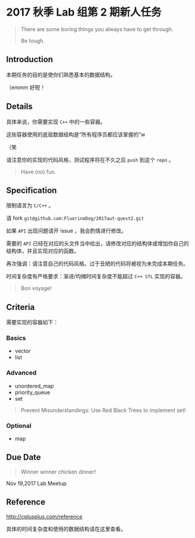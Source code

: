 # 2017 秋季 Lab 组第 2 期新人任务

> There are some boring things you always have to get through.
>
> Be tough.

## Introduction

本期任务的目的是使你们熟悉基本的数据结构。

（emmm 好短！



## Details

具体来说，你需要实现 `C++` 中的一些容器。

这些容器使用的底层数据结构是“所有程序员都应该掌握的”w

（笑

请注意你的实现的代码风格，测试程序将在不久之后 `push` 到这个 `repo` 。

> Have (no) fun.



## Specification

限制语言为 `C/C++` 。

请 fork `git@github.com:FluorineDog/2017aut-quest2.git`

如果 `API` 出现问题请开 issue ，我会酌情进行修改。

需要的 `API` 已经在对应的头文件当中给出，请修改对应的结构体或增加你自己的结构体，并且实现对应的函数。

再次强调：请注意自己的代码风格。过于丑陋的代码将被视为未完成本期任务。

时间复杂度有严格要求：渐进/均摊时间复杂度不能超过 `C++ STL` 实现的容器。

> Bon voyage!



## Criteria

需要实现的容器如下：

### Basics

- vector
- list

### Advanced

- unordered_map
- priority_queue
- set

> Prevent Misunderstandings: Use Red Black Trees to implement set!

### Optional

- map



## Due Date

> Winner winner chicken dinner!

Nov 19,2017 Lab Meetup



## Reference

http://cplusplus.com/reference

具体的时间复杂度和使用的数据结构请在这里查看。

